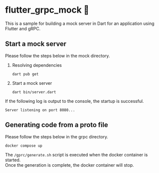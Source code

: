 # flutter_grpc_mock 🚀
This is a sample for building a mock server in Dart for an application using Flutter and gRPC.

## Start a mock server

Please follow the steps below in the mock directory.

1. Resolving dependencies

   ```
   dart pub get
   ```

2. Start a mock server

   ```
   dart bin/server.dart
   ```

If the following log is output to the console, the startup is successful.

```
Server listening on port 8080...
```

## Generating code from a proto file

Please follow the steps below in the grpc directory.

```
docker compose up
```

The `/gprc/generate.sh` script is executed when the docker container is started.  
Once the generation is complete, the docker container will stop.
